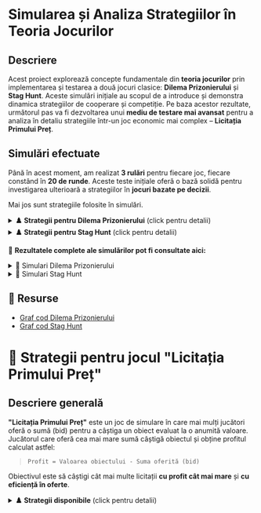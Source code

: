 # **Simularea și Analiza Strategiilor în Teoria Jocurilor**

## **Descriere**
Acest proiect explorează concepte fundamentale din **teoria jocurilor** prin implementarea și testarea a două jocuri clasice: **Dilema Prizonierului** și **Stag Hunt**. Aceste simulări inițiale au scopul de a introduce și demonstra dinamica strategiilor de cooperare și competiție. Pe baza acestor rezultate, următorul pas va fi dezvoltarea unui **mediu de testare mai avansat** pentru a analiza în detaliu strategiile într-un joc economic mai complex – **Licitația Primului Preț**.

## **Simulări efectuate**
Până în acest moment, am realizat **3 rulări** pentru fiecare joc, fiecare constând în **20 de runde**. Aceste teste inițiale oferă o bază solidă pentru investigarea ulterioară a strategiilor în **jocuri bazate pe decizii**. 

Mai jos sunt strategiile folosite în simulări. 

<details>
<summary><strong>♟️ Strategii pentru Dilema Prizonierului</strong> (click pentru detalii)</summary>

### 1. **Always Cooperate (Cooperare permanentă)**
- 🧠 *Comportament:* întotdeauna cooperează, indiferent de acțiunile celuilalt jucător.
- 🎯 *Scop:* maximizează cooperarea între jucători pe termen lung.
- 🔄 *Utilă când:* adversarul are o tendință de a coopera sau se joacă pe termen lung cu reciprocitate.

### 2. **Always Betray (Trădare permanentă)**
- 🧠 *Comportament:* întotdeauna trădează, indiferent de acțiunile celuilalt jucător.
- 💥 *Scop:* pentru a maximiza câștigurile pe termen scurt, dar riscând să ducă la un comportament de retaliere.
- ⚠️ *Utilă când:* adversarul este slab sau nu se joacă pe termen lung.

### 3. **Tit for Tat (Retaliere după comportament)**
- 🧠 *Comportament:* începe cu cooperarea, iar apoi copiază ce face adversarul (cooperare dacă adversarul cooperează, trădare dacă adversarul trădează).
- ⚖️ *Scop:* încurajează cooperarea reciprocă, dar pedepsește trădarea.
- 🛡️ *Utilă când:* adversarul are un comportament de cooperare, dar vrei să te protejezi de trădări.

### 4. **Random Strategy (Strategie aleatorie)**
- 🧠 *Comportament:* alege aleatoriu între "C" (cooperare) și "T" (trădare) la fiecare rundă.
- 🎲 *Scop:* introduce imprevizibilitate, creând confuzie pentru adversar.
- ❓ *Utilă când:* vrei să îți surprinzi adversarul sau să eviți predicțiile.

</details>

<details>
<summary><strong>♟️ Strategii pentru Stag Hunt</strong> (click pentru detalii)</summary>

### 1. **Cooperative (Cooperant)**
- 🧠 *Comportament:* întotdeauna cooperează și vânează împreună cu alt jucător pentru a prinde cerbul (stag).
- 🎯 *Scop:* maximizează câștigurile comune prin cooperare, oferind cel mai mare beneficiu atunci când amândoi jucătorii cooperează.
- 🤝 *Utilă când:* adversarul este predispus să coopereze și se joacă pe termen lung.

### 2. **Selfish (Egoist)**
- 🧠 *Comportament:* întotdeauna se joacă pentru propriul interes, preferând să vâneze iepurele (hare) chiar dacă celălalt joacă cooperant.
- 💥 *Scop:* să câștige individual fără a depinde de ceilalți jucători, indiferent de rezultatele jocului.
- ⚠️ *Utilă când:* jucătorul vrea să maximizeze câștigul personal și nu are încredere în partenerul de joc.

### 3. **Random (Aleator)**
- 🧠 *Comportament:* alege aleatoriu între a coopera sau a acționa în interes propriu (vânarea iepurelui).
- 🎲 *Scop:* introduce imprevizibilitate și confuzie în joc, fără o strategie fixă.
- ❓ *Utilă când:* vrei să creezi un comportament imprevizibil, evitând să fii citit de ceilalți jucători.

### 4. **Tit for Tat (Retaliere după comportament)**
- 🧠 *Comportament:* începe cu cooperarea, iar apoi copiază ce face adversarul (cooperează dacă adversarul cooperează, acționează egoist dacă adversarul este egoist).
- ⚖️ *Scop:* încurajează cooperarea reciprocă, dar pedepsește egoismul pentru a încuraja reciprocitatea.
- 🔄 *Utilă când:* adversarul este predispus să coopereze și vrei să răspunzi în funcție de comportamentele acestuia.

### 5. **Tit for Tat with Forgiveness (Retaliere cu iertare)**
- 🧠 *Comportament:* începe cu cooperarea și copiază comportamentul adversarului, dar permite o iertare în cazul unei trădări o dată, revenind la cooperare.
- 💖 *Scop:* încurajează cooperarea, dar permite o a doua șansă în caz de trădare, pentru a restabili relațiile de cooperare.
- ✨ *Utilă când:* adversarul poate greși sau poate trăda accidental și vrei să păstrezi oportunitatea de a coopera în continuare.

</details>

📂 **Rezultatele complete ale simulărilor pot fi consultate aici:**  
<details>
<summary>📄 Simulari Dilema Prizonierului</summary>
<br>
Scorul reprezinta anii de inchisoare (bigger is worse)

1. **Always Cooperate**<br>
Când joacă împotriva unei strategii identice (Always Cooperate), scorurile sunt egale și maximizate pentru ambele părți.<br>
Împotriva Always Betray, este complet exploatat și obține un scor de 60-0 în defavoarea sa.<br>
Împotriva unei strategii aleatorii, este din nou exploatat, dar nu la fel de sever, datorită rundelor ocazionale de cooperare ale adversarului.<br>
Împotriva Tit-for-Tat, scorurile sunt din nou egale și maximizate, deoarece ambele strategii cooperează în fiecare rundă.<br>
2. **Always Betray**<br>
Împotriva propriei sale strategii, obține un scor intermediar (40-40), ceea ce arată că trădarea reciprocă duce la un echilibru slab.<br>
Împotriva Always Cooperate, câștigă decisiv (60-0), ceea ce arată că poate exploata complet strategiile naive.<br>
Împotriva unei strategii aleatorii, performanța este mediocră, deoarece adversarul cooperează și trădează fără un model clar.<br>
Împotriva Tit-for-Tat, pierde grav (0-60) deoarece Tit-for-Tat începe cooperând, dar pedepsește imediat orice trădare.<br>
3. **Random Strategy**<br>
Împotriva unei alte strategii aleatorii, rezultatele sunt destul de echilibrate (31-31).<br>
Împotriva Always Cooperate, o exploatează dar nu în mod extrem, deoarece ocazional cooperează și permite adversarului să câștige câteva puncte.<br>
Împotriva Always Betray, este exploatat într-o măsură moderată.<br>
Împotriva Tit-for-Tat, pierde în majoritatea cazurilor, deoarece Tit-for-Tat reacționează la trădările sale și menține un avantaj constant.<br>
4. **Tit-for-Tat**<br>
Performanță excelentă în fața Always Cooperate, deoarece maximizează scorurile pentru ambele părți.<br>
Învinge Always Betray cu un scor zdrobitor (60-0), arătând că pedepsirea trădării constante funcționează bine.<br>
Împotriva unei strategii aleatorii, câștigă în majoritatea cazurilor, deoarece reacționează eficient la trădări.<br>
Împotriva propriei sale strategii, are un rezultat optim (20-20), deoarece ambele părți cooperează mereu.<br>
<br>

🔎 **Concluzie**:<br>
Tit-for-Tat pare să fie una dintre cele mai robuste strategii, reușind să se apere împotriva exploatării și să obțină scoruri maxime împotriva strategiilor prietenoase.<br>
Always Cooperate este o strategie slabă în medii competitive, fiind ușor exploatată.<br>
Always Betray este bună împotriva strategiilor naive, dar pierde categoric împotriva celor care răspund la trădări.<br>
Strategia aleatorie nu are o performanță clară și depinde mult de șansa fiecărei runde.<br>

<br>

📌 **Observație**: Jucătorii care încep să trădeze mai devreme pot câștiga pe termen scurt, dar cooperarea duce adesea la rezultate mai echilibrate.
</details>
<details>
<summary>📄 Simulari Stag Hunt</summary>
<br>

**Simulare 1** <br>
P1 adoptă diverse strategii (random, selfish, cooperative).
P2 menține strategii mai consistente.
La final, P2 obține un scor mai mare prin alegerea constantă a iepurelui.
Rezultat: P1 - 40, P2 - 44 → P2 câștigă. <br>
**Simulare 2** <br>
Ambii jucători utilizează strategii tit-for-tat și cooperative.
Scorurile rămân egale până spre final.
În ultimele runde, P2 devine mai egoist și câștigă avantaj.
Rezultat: P1 - 52, P2 - 56 → P2 câștigă. <br>
**Simulare 3** <br> 
Inițial, strategii aleatorii și egoiste afectează scorurile.
P1 trece la strategii mai cooperative, dar P2 profită de asta.
Spre final, echilibrul revine, dar P2 păstrează un avantaj.
Rezultat: P1 - 30, P2 - 38 → P2 câștigă. <br>
<br>

📌 **Observație**: Jucătorii care rămân constanți și profită de cooperarea celorlalți tind să aibă scoruri mai mari.
<br>

🔎 **Concluzie**:<br>
În Stag Hunt, jucătorii care aleg constant "stag" pot obține scoruri ridicate, dar cei care aleg "hare" în mod egoist pot câștiga avantaj dacă partenerul cooperează prea mult.
</details>

## 📌 Resurse  
- [Graf cod Dilema Prizonierului](https://app.code2flow.com/vj1Gfgn6v1yG)
- [Graf cod Stag Hunt](https://app.code2flow.com/uPm1xk)  

# 🎯 Strategii pentru jocul "Licitația Primului Preț"

## Descriere generală

**"Licitația Primului Preț"** este un joc de simulare în care mai mulți jucători oferă o sumă (bid) pentru a câștiga un obiect evaluat la o anumită valoare. Jucătorul care oferă cea mai mare sumă câștigă obiectul și obține profitul calculat astfel:

> `Profit = Valoarea obiectului - Suma oferită (bid)`

Obiectivul este să câștigi cât mai multe licitații **cu profit cât mai mare** și **cu eficiență în oferte**.

<details>
<summary><strong>♟️ Strategii disponibile</strong> (click pentru detalii)</summary>

### 1. **agresiv**
- 🧠 *Comportament:* oferă între 80% și 100% din valoarea obiectului.
- 🎯 *Scop:* maximizează șansele de câștig, dar riscă profit mic sau chiar negativ.
- 🔥 *Utilă când:* sunt puțini jucători sau valoarea obiectului e mare.

### 2. **moderat**
- 🧠 *Comportament:* oferă între 50% și 80% din valoare.
- ⚖️ *Scop:* balans între câștig și profit.
- ✨ *Utilă când:* piața e stabilă, cu jucători variabili.

### 3. **conservator**
- 🧠 *Comportament:* oferă între 20% și 50%.
- 💼 *Scop:* maximizarea profitului, cu șanse mici de câștig.
- 🛡️ *Utilă când:* sunt mulți jucători agresivi și piața e riscantă.

### 4. **aleator**
- 🧠 *Comportament:* oferă între 20% și 100%, aleatoriu.
- 🎲 *Scop:* impredictibil, poate surprinde adversarii.
- ❓ *Utilă când:* se dorește simularea unei piețe incerte.

### 5. **riscant**
- 🧠 *Comportament:* oferă între 95% și 100%.
- 💣 *Scop:* să câștige aproape orice licitație, dar cu risc ridicat de pierdere.
- 🚨 *Utilă când:* fiecare obiect are valoare mare, iar pierderea nu contează.

### 6. **precaut**
- 🧠 *Comportament:* oferă între 10% și 40%.
- 🐢 *Scop:* extrem de precaut, bazat pe protejarea capitalului.
- 🧩 *Utilă când:* obiectele sunt de valoare incertă sau se joacă pe termen lung.

### 7. **competitiv**
- 🧠 *Comportament:* analizează celelalte oferte și oferă ușor sub maximul cunoscut.
- 🧬 *Scop:* câștigă oferind puțin sub cel mai ridicat bid anterior.
- 🥇 *Utilă când:* jucătorul poate învăța din comportamentul pieței.

### 8. **adaptiv**
- 🧠 *Comportament:* învață din propria experiență și ajustează oferta în funcție de rezultatele anterioare.
- 📈 *Scop:* se adaptează la piață: oferă mai mult dacă a pierdut, mai puțin dacă a câștigat.
- 🧠 *Utilă când:* se joacă pe termen lung și condițiile se schimbă.

</details>
